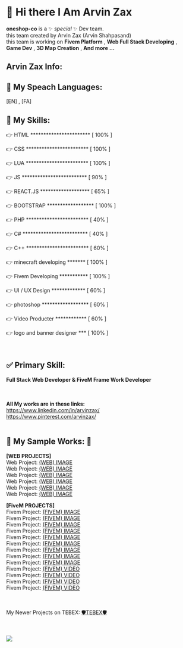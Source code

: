 <h1>👋 Hi there I Am Arvin Zax</h1>

**oneshop-co** is a ✨ _special_ ✨ Dev team.<br>
this team created by Arvin Zax (Arvin Shahpasand)<br>
this team is working on **Fivem Platform** , **Web Full Stack Developing** , **Game Dev** , **3D Map Creation** , **And more ...**

<h2>Arvin Zax Info:</h2>

<h2>📢 My Speach Languages:</h2>
[EN] , [FA]

<h2>💎 My Skills:</h2>
<p>👉 HTML *********************** [ 100% ]</p>
<p>👉 CSS ************************ [ 100% ]</p>
<p>👉 LUA ************************ [ 100% ]</p>
<p>👉 JS ************************* [ 90% ]</p>
<p>👉 REACT.JS ******************* [ 65% ]</p>
<p>👉 BOOTSTRAP ****************** [ 100% ]</p>
<p>👉 PHP ************************ [ 40% ]</p>
<p>👉 C# ************************* [ 40% ]</p>
<p>👉 C++ ************************ [ 60% ]</p>
<p>👉 minecraft developing ******* [ 100% ]</p>
<p>👉 Fivem Developing *********** [ 100% ]</p>
<p>👉 UI / UX Design ************* [ 60% ]</p>
<p>👉 photoshop ****************** [ 60% ]</p>
<p>👉 Video Producter ************ [ 60% ]</p>
<p>👉 logo and banner designer *** [ 100% ]</p>
<br>
<h2>✅ Primary Skill:</h2>

**Full Stack Web Developer & FiveM Frame Work Developer**

<br><br>
**All My works are in these links:**
<br>https://www.linkedin.com/in/arvinzax/
<br>https://www.pinterest.com/arvinzax/
<br><br>

<h2>💢 My Sample Works: 💢</h2>

**[WEB PROJECTS]**
<br>Web Project: <a target="_blank" href="https://media.discordapp.net/attachments/979691021908733965/1083104148557398056/Annotation_2023-03-08_223415.png">(WEB) IMAGE</a>
<br>Web Project: <a target="_blank" href="https://media.discordapp.net/attachments/979691021908733965/1083104148838420531/Annotation_2023-03-08_223507.png">(WEB) IMAGE</a>
<br>Web Project: <a target="_blank" href="https://media.discordapp.net/attachments/979691021908733965/1083104149115261008/purple-free-admin-dashboard-e1597995165506.png">(WEB) IMAGE</a>
<br>Web Project: <a target="_blank" href="https://media.discordapp.net/attachments/927360175445250060/1089614143755132968/Annotation_2023-03-26_222823.png">(WEB) IMAGE</a>
<br>Web Project: <a target="_blank" href="https://media.discordapp.net/attachments/927360175445250060/1092907312097796146/image.png">(WEB) IMAGE</a>
<br>Web Project: <a target="_blank" href="https://media.discordapp.net/attachments/927360175445250060/1092907312097796146/image.png">(WEB) IMAGE</a>


**[FiveM PROJECTS]**
    <br>Fivem Project: <a target="_blank" href="https://cdn.discordapp.com/attachments/1121743239121215568/1121747292093960223/image.png">(FIVEM) IMAGE</a>
<br>Fivem Project: <a target="_blank" href="https://media.discordapp.net/attachments/1078395244447543297/1172477408658587708/1_2.png">(FIVEM) IMAGE</a>
<br>Fivem Project: <a target="_blank" href="https://media.discordapp.net/attachments/1121741197065588736/1172477726356152340/one_shop.png">(FIVEM) IMAGE</a>
<br>Fivem Project: <a target="_blank" href="https://media.discordapp.net/attachments/1055361674179256410/1172477963359490068/1.png">(FIVEM) IMAGE</a>
<br>Fivem Project: <a target="_blank" href="https://cdn.discordapp.com/attachments/1055361716197793812/1172478878674071553/1.png">(FIVEM) IMAGE</a>
<br>Fivem Project: <a target="_blank" href="https://media.discordapp.net/attachments/1060669858041319434/1171061635025219664/1.png">(FIVEM) IMAGE</a>
<br>Fivem Project: <a target="_blank" href="https://media.discordapp.net/attachments/1073590030204944454/1171061525595828326/1.png">(FIVEM) IMAGE</a>
<br>Fivem Project: <a target="_blank" href="https://media.discordapp.net/attachments/1152254552414892052/1172480165436215376/1.png">(FIVEM) IMAGE</a>
<br>Fivem Project: <a target="_blank" href="https://media.discordapp.net/attachments/1055361753145425970/1172480658665386055/1.png">(FIVEM) IMAGE</a>
<br>Fivem Project: <a target="_blank" href="https://cdn.discordapp.com/attachments/1055361848075100202/1055364835455545424/Dd2.mp4">(FIVEM) VIDEO</a>
<br>Fivem Project: <a target="_blank" href="https://cdn.discordapp.com/attachments/932637745162096671/1047928328075608104/radial-menu.mp4">(FIVEM) VIDEO</a>
<br>Fivem Project: <a target="_blank" href="https://cdn.discordapp.com/attachments/1055361753145425970/1055363522600648794/NEWBIE_ONESHOP.mp4">(FIVEM) VIDEO</a>
<br>Fivem Project: <a target="_blank" href="https://cdn.discordapp.com/attachments/1078395244447543297/1078408422250266714/headlight.mp4">(FIVEM) VIDEO</a>

<br><br>My Newer Projects on TEBEX: <a target="_blank" href="https://oneshop.tebex.io/">🛡TEBEX🛡</a>

<br><br>
<a href="https://visitcount.itsvg.in">
  <img src="https://visitcount.itsvg.in/api?id=oneshop-co&label=Profile%20Views&color=2&icon=0&pretty=false" />
</a>
